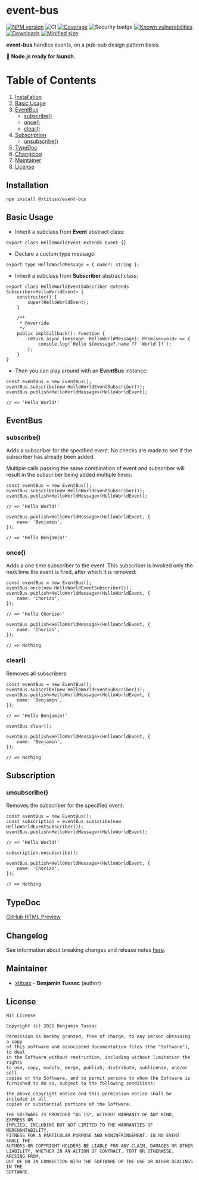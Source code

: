 [npm-url]: https://www.npmjs.com/package/@xtitusx/event-bus
[npm-image]: https://img.shields.io/npm/v/@xtitusx/event-bus
[ci-image]: https://img.shields.io/travis/com/xtitusx/event-bus
[codecov-url]: https://codecov.io/gh/xtitusx/event-bus
[codecov-image]: https://codecov.io/gh/xtitusx/event-bus/branch/master/graph/badge.svg?token=6WEWL2D8DB
[snyk-security-image]: https://snyk-widget.herokuapp.com/badge/npm/%40xtitusx%2Fevent-bus/badge.svg
[snyk-url]: https://snyk.io/test/github/xtitusx/event-bus/badge.svg
[snyk-image]: https://snyk.io/test/github/xtitusx/event-bus
[downloads-image]: https://img.shields.io/npm/dm/@xtitusx/event-bus
[min-size-image]: https://img.shields.io/bundlephobia/min/@xtitusx/event-bus

# event-bus

[![NPM version][npm-image]][npm-url]
![CI][ci-image]
[![Coverage][codecov-image]][codecov-url]
![Security badge][snyk-security-image]
[![Known vulnerabilities][snyk-url]][snyk-image]
[![Downloads][downloads-image]][npm-url]
[![Minified size][min-size-image]][npm-url]

**event-bus** handles events, on a pub-sub design pattern basis.

:rocket: **Node.js ready for launch.**

# Table of Contents

1. [Installation](#installation)
2. [Basic Usage](#basic-usage)
3. [EventBus](#eventbus)
    - [subscribe()](#subscribe)
    - [once()](#once)
    - [clear()](#clear)
4. [Subscription](#subscription)
    - [unsubscribe()](#unsubscribe)
5. [TypeDoc](#typedoc)
6. [Changelog](#changelog)
7. [Maintainer](#maintainer)
8. [License](#license)

## Installation

```
npm install @xtitusx/event-bus
```

## Basic Usage

- Inherit a subclass from **Event** abstract class:

```
export class HelloWorldEvent extends Event {}
```

- Declare a custom type message:

```
export type HelloWorldMessage = { name?: string };
```

- Inherit a subclass from **Subscriber** abstract class:

```
export class HelloWorldEventSubscriber extends Subscriber<HelloWorldEvent> {
    constructor() {
        super(HelloWorldEvent);
    }

    /**
     * @override
     */
    public implCallback(): Function {
        return async (message: HelloWorldMessage): Promise<void> => {
            console.log(`Hello ${message?.name ?? 'World'}!`);
        };
    }
}
```

- Then you can play around with an **EventBus** instance:

```
const eventBus = new EventBus();
eventBus.subscribe(new HelloWorldEventSubscriber());
eventBus.publish<HelloWorldMessage>(HelloWorldEvent);

// => 'Hello World!'
```

## EventBus

### subscribe()

Adds a subscriber for the specified event. No checks are made to see if the subscriber has already been added.

Multiple calls passing the same combination of event and subscriber will result in the subscriber being added multiple times:

```
const eventBus = new EventBus();
eventBus.subscribe(new HelloWorldEventSubscriber());
eventBus.publish<HelloWorldMessage>(HelloWorldEvent);

// => 'Hello World!'

eventBus.publish<HelloWorldMessage>(HelloWorldEvent, {
    name: 'Benjamin',
});

// => 'Hello Benjamin!'  
```

### once()

Adds a one time subscriber to the event. This subscriber is invoked only the next time the event is fired, after which it is removed:

```
const eventBus = new EventBus();
eventBus.once(new HelloWorldEventSubscriber());
eventBus.publish<HelloWorldMessage>(HelloWorldEvent, {
    name: 'Chorizo',
});

// => 'Hello Chorizo!'    

eventBus.publish<HelloWorldMessage>(HelloWorldEvent, {
    name: 'Chorizo',
});

// => Nothing
```

### clear()

Removes all subscribers:

```
const eventBus = new EventBus();
eventBus.subscribe(new HelloWorldEventSubscriber());
eventBus.publish<HelloWorldMessage>(HelloWorldEvent, {
    name: 'Benjamin',
});

// => 'Hello Benjamin!' 

eventBus.clear();

eventBus.publish<HelloWorldMessage>(HelloWorldEvent, {
    name: 'Benjamin',
});

// => Nothing
```

## Subscription

### unsubscribe()

Removes the subscriber for the specified event:

```
const eventBus = new EventBus();
const subscription = eventBus.subscribe(new HelloWorldEventSubscriber());
eventBus.publish<HelloWorldMessage>(HelloWorldEvent);

// => 'Hello World!' 

subscription.unsubscribe();

eventBus.publish<HelloWorldMessage>(HelloWorldEvent, {
    name: 'Chorizo',
});

// => Nothing
```

## TypeDoc

[GitHub HTML Preview](https://htmlpreview.github.io/?https://raw.githubusercontent.com/xtitusx/event-bus/master/docs/index.html)

## Changelog

See information about breaking changes and release notes [here](CHANGELOG.md).

## Maintainer

-   [xtitusx](https://github.com/xtitusx) - **Benjamin Tussac** (author)

## License

```
MIT License

Copyright (c) 2021 Benjamin Tussac

Permission is hereby granted, free of charge, to any person obtaining a copy
of this software and associated documentation files (the "Software"), to deal
in the Software without restriction, including without limitation the rights
to use, copy, modify, merge, publish, distribute, sublicense, and/or sell
copies of the Software, and to permit persons to whom the Software is
furnished to do so, subject to the following conditions:

The above copyright notice and this permission notice shall be included in all
copies or substantial portions of the Software.

THE SOFTWARE IS PROVIDED "AS IS", WITHOUT WARRANTY OF ANY KIND, EXPRESS OR
IMPLIED, INCLUDING BUT NOT LIMITED TO THE WARRANTIES OF MERCHANTABILITY,
FITNESS FOR A PARTICULAR PURPOSE AND NONINFRINGEMENT. IN NO EVENT SHALL THE
AUTHORS OR COPYRIGHT HOLDERS BE LIABLE FOR ANY CLAIM, DAMAGES OR OTHER
LIABILITY, WHETHER IN AN ACTION OF CONTRACT, TORT OR OTHERWISE, ARISING FROM,
OUT OF OR IN CONNECTION WITH THE SOFTWARE OR THE USE OR OTHER DEALINGS IN THE
SOFTWARE.
```
